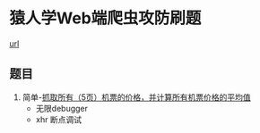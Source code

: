 # 猿人学Web端爬虫攻防刷题

[url](https://match.yuanrenxue.cn/list "点我")

## 题目

1. 简单-[抓取所有（5页）机票的价格，并计算所有机票价格的平均值](1.practice1 "点我")
   * 无限debugger
   * xhr 断点调试
